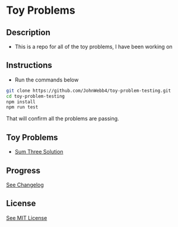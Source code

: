 # Toy Problems
## Description
- This is a repo for all of the toy problems, I have been working on

## Instructions
- Run the commands below
``` bash
git clone https://github.com/JohnWebb4/toy-problem-testing.git
cd toy-problem-testing
npm install
npm run test
```

That will confirm all the problems are passing.

## Toy Problems
- [Sum Three Solution](/3sum/README.md)

## Progress
[See Changelog](/CHANGELOG.md)

## License
[See MIT License](/LICENSE)